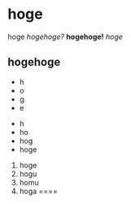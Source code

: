 # hoge
hoge *hogehoge?* **hogehoge!** _hoge_
## hogehoge
* h
* o
* g
* e
- h
- ho
- hog
- hoge
1. hoge
2. hogu
3. homu
3. hoga
====
